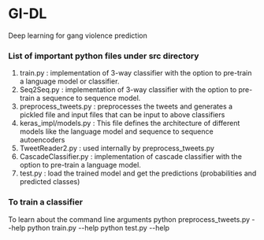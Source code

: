 # GI-DL
Deep learning for gang violence prediction

### List of important python files under src directory

1. train.py : implementation of 3-way classifier with the option to pre-train a language model or classifier.
2. Seq2Seq.py : implementation of 3-way classifier with the option to pre-train a sequence to sequence model.
3. preprocess_tweets.py : preprocesses the tweets and generates a pickled file and input files that can be input to above classifiers
4. keras_impl/models.py : This file defines the architecture of different models like the language model and sequence to sequence autoencoders
5. TweetReader2.py : used internally by preprocess_tweets.py
6. CascadeClassifier.py : implementation of cascade classifier with the option to pre-train a language model.
7. test.py : load the trained model and get the predictions (probabilities and predicted classes)

### To train a classifier

To learn about the command line arguments
python preprocess_tweets.py --help
python train.py --help
python test.py --help
